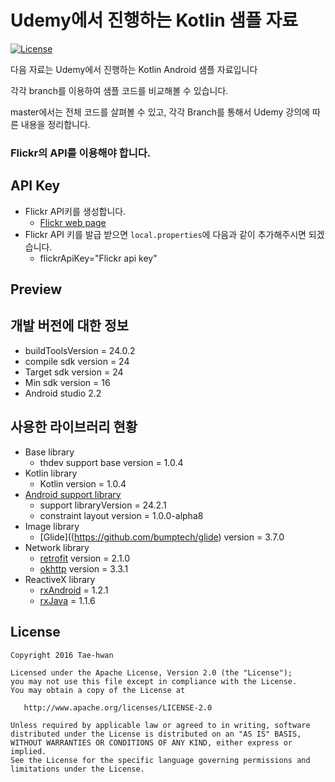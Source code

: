 # Udemy에서 진행하는 Kotlin 샘플 자료

[![License](https://img.shields.io/hexpm/l/plug.svg)]()

다음 자료는 Udemy에서 진행하는 Kotlin Android 샘플 자료입니다

각각 branch를 이용하여 샘플 코드를 비교해볼 수 있습니다.

master에서는 전체 코드를 살펴볼 수 있고, 각각 Branch를 통해서 Udemy 강의에 따른 내용을 정리합니다.

### Flickr의 API를 이용해야 합니다.


## API Key

- Flickr API키를 생성합니다.
    - [Flickr web page](https://www.flickr.com/services/apps/create/)
- Flickr API 키를 발급 받으면 `local.properties`에 다음과 같이 추가해주시면 되겠습니다.
    - flickrApiKey="Flickr api key"


## Preview



## 개발 버전에 대한 정보
- buildToolsVersion = 24.0.2
- compile sdk version = 24
- Target sdk version = 24
- Min sdk version = 16
- Android studio 2.2


## 사용한 라이브러리 현황
- Base library
    - thdev support base version = 1.0.4
- Kotlin library
    - Kotlin version = 1.0.4
- [Android support library](https://developer.android.com/topic/libraries/support-library/revisions.html)
    - support libraryVersion = 24.2.1
    - constraint layout version = 1.0.0-alpha8
- Image library
    - [Glide]((https://github.com/bumptech/glide) version = 3.7.0
- Network library
    - [retrofit](https://square.github.io/retrofit/) version = 2.1.0
    - [okhttp](http://square.github.io/okhttp/) version = 3.3.1
- ReactiveX library
    - [rxAndroid](https://github.com/ReactiveX/RxAndroid) = 1.2.1
    - [rxJava](https://github.com/ReactiveX/RxJava) = 1.1.6


## License

```
Copyright 2016 Tae-hwan

Licensed under the Apache License, Version 2.0 (the "License");
you may not use this file except in compliance with the License.
You may obtain a copy of the License at

   http://www.apache.org/licenses/LICENSE-2.0

Unless required by applicable law or agreed to in writing, software
distributed under the License is distributed on an "AS IS" BASIS,
WITHOUT WARRANTIES OR CONDITIONS OF ANY KIND, either express or implied.
See the License for the specific language governing permissions and
limitations under the License.
```

[sample_image_0]: images/sample_image_0.png